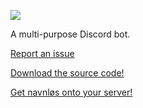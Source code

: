 ![](https://raw.githubusercontent.com/joseywoermann/navnlos/master/navnloas1_gh_dark.PNG)


A multi-purpose Discord bot.

[Report an issue](https://bit.ly/navnlos-issues)

[Download the source code!](https://github.com/joseywoermann/navnlos/releases)

[Get navnløs onto your server!](http://get-navnlos.tk/)

